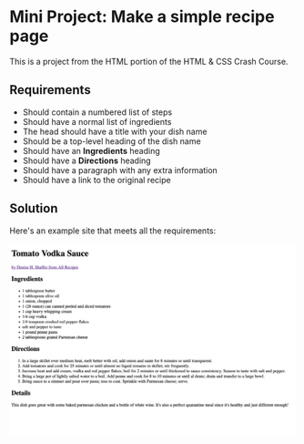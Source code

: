 # Mini Project: Make a simple recipe page

This is a project from the HTML portion of the HTML & CSS Crash Course.

## Requirements

- Should contain a numbered list of steps
- Should have a normal list of ingredients
- The head should have a title with your dish name
- Should be a top-level heading of the dish name
- Should have an **Ingredients** heading
- Should have a **Directions** heading
- Should have a paragraph with any extra information
- Should have a link to the original recipe

## Solution

Here's an example site that meets all the requirements:

![recipe website](images/recipe-site.jpg)
